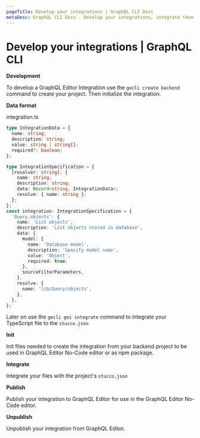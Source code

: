 ```yaml
---
pageTitle: Develop your integrations | GraphQL CLI Docs
metaDesc: GraphQL CLI Docs - Develop your integrations, integrate them with the projects Stucco, publish them to GraphQL Editor for use in its No-code editor.
---
```


# Develop your integrations | GraphQL CLI

**Development**

To develop a GraphQL Editor Integration use the `gecli create backend` command to create your project. Then initialize the integration.

**Data format**

integration.ts
```typescript
type IntegrationData = {
  name: string;
  description: string;
  value: string | string[];
  required?: boolean;
};

type IntegrationSpecification = {
  [resolver: string]: {
    name: string;
    description: string;
    data: Record<string, IntegrationData>;
    resolve: { name: string };
  };
};
const integration: IntegrationSpecification = {
  'Query.objects': {
    name: 'List objects',
    description: 'List objects stored in database',
    data: {
      model: {
        name: 'Database model',
        description: 'Specify model name',
        value: 'Object',
        required: true,
      },
      sourceFilterParameters,
    },
    resolve: {
      name: 'lib/Query/objects',
    },
  },
};
```

Later on use the `gecli gei integrate` command to integrate your TypeScript file to the `stucco.json`

**Init**

Init files needed to create the integration from your backend project to be used in GraphQL Editor No-Code editor or as npm package.

**Integrate**

Integrate your files with the project's `stucco.json`

**Publish**

Publish your integration to GraphQL Editor for use in the GraphQL Editor No-Code editor.

**Unpublish**

Unpublish your integration from GraphQL Editor.
